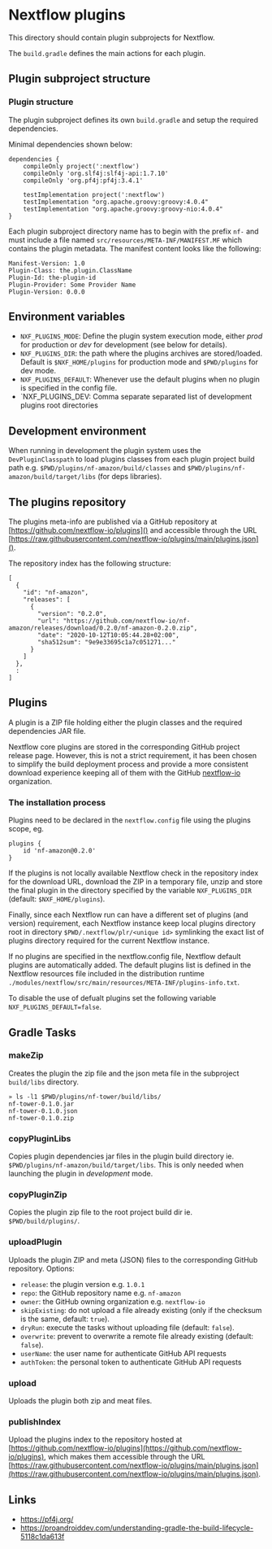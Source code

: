 # Nextflow plugins

This directory should contain plugin subprojects for Nextflow. 

The `build.gradle` defines the main actions for each plugin.

## Plugin subproject structure 
 
### Plugin structure 

The plugin subproject defines its own `build.gradle` and setup the required dependencies. 

Minimal dependencies shown below: 

``` 
dependencies {
    compileOnly project(':nextflow')
    compileOnly 'org.slf4j:slf4j-api:1.7.10'
    compileOnly 'org.pf4j:pf4j:3.4.1'

    testImplementation project(':nextflow')
    testImplementation "org.apache.groovy:groovy:4.0.4"
    testImplementation "org.apache.groovy:groovy-nio:4.0.4"
}
``` 

Each plugin subproject directory name has to begin with the prefix `nf-` and must include 
a file named `src/resources/META-INF/MANIFEST.MF` which contains the plugin metadata. 
The manifest content looks like the following:

```
Manifest-Version: 1.0
Plugin-Class: the.plugin.ClassName
Plugin-Id: the-plugin-id
Plugin-Provider: Some Provider Name
Plugin-Version: 0.0.0
```   
  
## Environment variables 

* `NXF_PLUGINS_MODE`: Define the plugin system execution mode, either *prod* for production or *dev* for development
  (see below for details).  
* `NXF_PLUGINS_DIR`: the path where the plugins archives are stored/loaded. Default is `$NXF_HOME/plugins` for 
  production mode and `$PWD/plugins` for dev mode. 
* `NXF_PLUGINS_DEFAULT`: Whenever use the default plugins when no plugin is specified in the config file.   
* `NXF_PLUGINS_DEV: Comma separate separated list of development plugins root directories

## Development environment

When running in development the plugin system uses the `DevPluginClasspath` to load plugins classes 
from each plugin project build path e.g. `$PWD/plugins/nf-amazon/build/classes` and 
`$PWD/plugins/nf-amazon/build/target/libs` (for deps libraries).    


## The plugins repository 

The plugins meta-info are published via a GitHub repository at [https://github.com/nextflow-io/plugins]()
and accessible through the URL [https://raw.githubusercontent.com/nextflow-io/plugins/main/plugins.json]().

The repository index has the following structure: 

```
[
  {
    "id": "nf-amazon",
    "releases": [
      {
        "version": "0.2.0",
        "url": "https://github.com/nextflow-io/nf-amazon/releases/download/0.2.0/nf-amazon-0.2.0.zip",
        "date": "2020-10-12T10:05:44.28+02:00",
        "sha512sum": "9e9e33695c1a7c051271..."
      }
    ]
  },
  :
]
```     


## Plugins 

A plugin is a ZIP file holding either the plugin classes and the required dependencies JAR file.  

Nextflow core plugins are stored in the corresponding GitHub project release page. However, this is not a
strict requirement, it has been chosen to simplify the build deployment process and provide a more consistent 
download experience keeping all of them with the GitHub [nextflow-io](https://github.com/nextflow-io) organization.   

### The installation process 

Plugins need to be declared in the `nextflow.config` file using the plugins scope, eg. 

```
plugins {
    id 'nf-amazon@0.2.0'
}
```     

If the plugins is not locally available Nextflow check in the repository index for the download URL, 
download the ZIP in a temporary file, unzip and store the final plugin in the directory specified by the 
variable `NXF_PLUGINS_DIR` (default: `$NXF_HOME/plugins`). 

Finally, since each Nextflow run can have a different set of plugins (and version) requirement, each Nextflow 
instance keep local plugins directory root in directory `$PWD/.nextflow/plr/<unique id>` symlinking the exact list 
of plugins directory required for the current Nextflow instance.

If no plugins are specified in the nextflow.config file, Nextflow default plugins are automatically added. 
The default plugins list is defined in the Nextflow resources file included in the distribution runtime 
`./modules/nextflow/src/main/resources/META-INF/plugins-info.txt`. 

To disable the use of defualt plugins set the following variable `NXF_PLUGINS_DEFAULT=false`.

## Gradle Tasks 

### makeZip
    
Creates the plugin the zip file and the json meta file in the
subproject `build/libs` directory.

```
» ls -l1 $PWD/plugins/nf-tower/build/libs/
nf-tower-0.1.0.jar
nf-tower-0.1.0.json
nf-tower-0.1.0.zip
```               

### copyPluginLibs

Copies plugin dependencies jar files in the plugin build directory ie. `$PWD/plugins/nf-amazon/build/target/libs`. 
This is only needed when launching the plugin in *development* mode. 

### copyPluginZip

Copies the plugin zip file to the root project build dir ie. `$PWD/build/plugins/`.

### uploadPlugin

Uploads the plugin ZIP and meta (JSON) files to the corresponding GitHub repository. Options: 

* `release`: the plugin version e.g. `1.0.1`
* `repo`: the GitHub repository name e.g. `nf-amazon`
* `owner`: the GitHub owning organization e.g. `nextflow-io`
* `skipExisting`: do not upload a file already existing (only if the checksum is the same, default: `true`). 
* `dryRun`: execute the tasks without uploading file (default: `false`).
* `overwrite`: prevent to overwrite a remote file already existing (default: `false`).
* `userName`: the user name for authenticate GitHub API requests
* `authToken`: the personal token to authenticate GitHub API requests  

### upload

Uploads the plugin both zip and meat files. 

### publishIndex

Upload the plugins index to the repository hosted at [https://github.com/nextflow-io/plugins](https://github.com/nextflow-io/plugins), which makes 
them accessible through the URL [https://raw.githubusercontent.com/nextflow-io/plugins/main/plugins.json](https://raw.githubusercontent.com/nextflow-io/plugins/main/plugins.json). 


## Links 

* https://pf4j.org/
* https://proandroiddev.com/understanding-gradle-the-build-lifecycle-5118c1da613f
